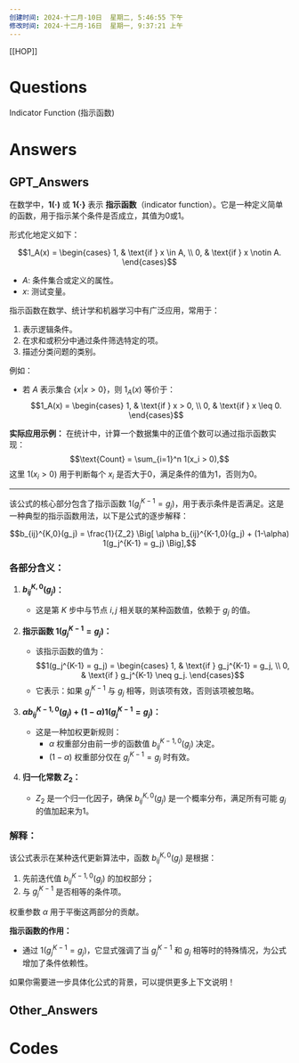 ```yaml
---
创建时间: 2024-十二月-10日  星期二, 5:46:55 下午
修改时间: 2024-十二月-16日  星期一, 9:37:21 上午
---
```

[[HOP]]

# Questions
Indicator Function (指示函数)

# Answers


## GPT_Answers
在数学中，**1(·)** 或 **1{·}** 表示 **指示函数**（indicator function）。它是一种定义简单的函数，用于指示某个条件是否成立，其值为0或1。

形式化地定义如下：

$$1_A(x) =
\begin{cases} 
1, & \text{if } x \in A, \\
0, & \text{if } x \notin A.
\end{cases}$$

- $A$: 条件集合或定义的属性。
- $x$: 测试变量。

指示函数在数学、统计学和机器学习中有广泛应用，常用于：
1. 表示逻辑条件。
2. 在求和或积分中通过条件筛选特定的项。
3. 描述分类问题的类别。

例如：
- 若 $A$ 表示集合 $\{x | x > 0\}$，则 $1_A(x)$ 等价于：  
  $$1_A(x) =
  \begin{cases} 
  1, & \text{if } x > 0, \\
  0, & \text{if } x \leq 0.
  \end{cases}$$
  
**实际应用示例：**
在统计中，计算一个数据集中的正值个数可以通过指示函数实现：
$$\text{Count} = \sum_{i=1}^n 1(x_i > 0),$$
这里 $1(x_i > 0)$ 用于判断每个 $x_i$ 是否大于0，满足条件的值为1，否则为0。

---

该公式的核心部分包含了指示函数 $1(g_j^{K-1} = g_j)$，用于表示条件是否满足。这是一种典型的指示函数用法，以下是公式的逐步解释：

$$b_{ij}^{K,0}(g_j) = \frac{1}{Z_2} \Big[ \alpha b_{ij}^{K-1,0}(g_j) + (1-\alpha) 1(g_j^{K-1} = g_j) \Big],$$

### 各部分含义：
1. **$b_{ij}^{K,0}(g_j)$：**
   - 这是第 $K$ 步中与节点 $i, j$ 相关联的某种函数值，依赖于 $g_j$ 的值。
   
2. **指示函数 $1(g_j^{K-1} = g_j)$：**
   - 该指示函数的值为：
     $$1(g_j^{K-1} = g_j) =
     \begin{cases}
     1, & \text{if } g_j^{K-1} = g_j, \\
     0, & \text{if } g_j^{K-1} \neq g_j.
     \end{cases}$$
   - 它表示：如果 $g_j^{K-1}$ 与 $g_j$ 相等，则该项有效，否则该项被忽略。

3. **$\alpha b_{ij}^{K-1,0}(g_j) + (1-\alpha) 1(g_j^{K-1} = g_j)$：**
   - 这是一种加权更新规则：
     - $\alpha$ 权重部分由前一步的函数值 $b_{ij}^{K-1,0}(g_j)$ 决定。
     - $(1-\alpha)$ 权重部分仅在 $g_j^{K-1} = g_j$ 时有效。

4. **归一化常数 $Z_2$：**
   - $Z_2$ 是一个归一化因子，确保 $b_{ij}^{K,0}(g_j)$ 是一个概率分布，满足所有可能 $g_j$ 的值加起来为1。

### 解释：
该公式表示在某种迭代更新算法中，函数 $b_{ij}^{K,0}(g_j)$ 是根据：
1. 先前迭代值 $b_{ij}^{K-1,0}(g_j)$ 的加权部分；
2. 与 $g_j^{K-1}$ 是否相等的条件项。

权重参数 $\alpha$ 用于平衡这两部分的贡献。

**指示函数的作用：**
- 通过 $1(g_j^{K-1} = g_j)$，它显式强调了当 $g_j^{K-1}$ 和 $g_j$ 相等时的特殊情况，为公式增加了条件依赖性。

如果你需要进一步具体化公式的背景，可以提供更多上下文说明！

## Other_Answers



# Codes

```python

```
